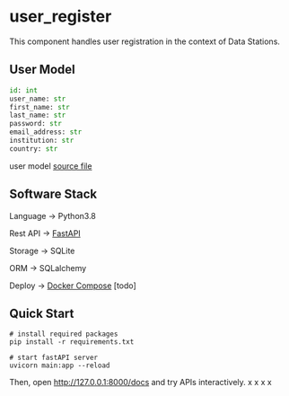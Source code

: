 # user_register

This component handles user registration in the context of Data Stations.

## User Model

```python
id: int
user_name: str
first_name: str
last_name: str
password: str
email_address: str
institution: str
country: str
```
user model [source file](/models/users.py)

## Software Stack

Language -> Python3.8

Rest API -> [FastAPI](https://fastapi.tiangolo.com/)

Storage -> SQLite

ORM -> SQLalchemy

Deploy -> [Docker Compose](https://docs.docker.com/compose/) [todo]

## Quick Start
```shell
# install required packages
pip install -r requirements.txt

# start fastAPI server
uvicorn main:app --reload
```

Then, open http://127.0.0.1:8000/docs and try APIs interactively.
x
x
x
x
